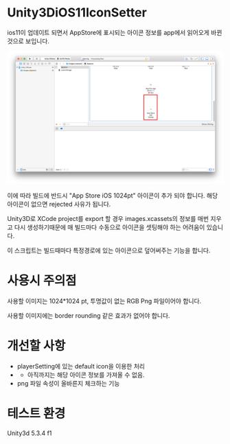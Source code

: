 # Unity3DiOS11IconSetter

ios11이 업데이트 되면서 AppStore에 표시되는 아이콘 정보를 app에서 읽어오게 바뀐것으로 보입니다.

![N|ReadmeIcon](readme.png)

이에 따라 빌드에 반드시 "App Store iOS 1024pt" 아이콘이 추가 되야 합니다.
해당 아이콘이 없으면 rejected 사유가 됩니다.

Unity3D로 XCode project를 export 할 경우 images.xcassets의 정보를 매번 지우고 다시 생성하기때문에 매 빌드마다 수동으로 아이콘을 셋팅해야 하는 어려움이 있습니다.

이 스크립트는 빌드때마다 특정경로에 있는 아이콘으로 덮어써주는 기능을 합니다.


# 사용시 주의점
사용할 이미지는 1024*1024 pt, 투명값이 없는 RGB Png 파일이어야 합니다.

사용할 이미지에는 border rounding 같은 효과가 없어야 합니다.


# 개선할 사항
- playerSetting에 있는 default icon을 이용한 처리
- -  아직까지는 해당 아이콘 정보를 가져올 수 없음.
- png 파일 속성이 올바른지 체크하는 기능


# 테스트 환경
Unity3d 5.3.4 f1
